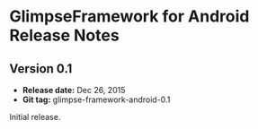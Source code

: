 # GlimpseFramework for Android Release Notes

## Version 0.1

* **Release date:** Dec 26, 2015
* **Git tag:** glimpse-framework-android-0.1

Initial release.

